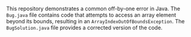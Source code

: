 This repository demonstrates a common off-by-one error in Java.  The `Bug.java` file contains code that attempts to access an array element beyond its bounds, resulting in an `ArrayIndexOutOfBoundsException`. The `BugSolution.java` file provides a corrected version of the code.